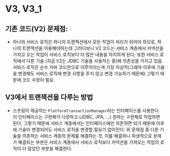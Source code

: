 
# V3, V3_1

## 기존 코드(V2) 문제점:

 - 하나의 서비스 로직은 하나의 트랜잭션에서 모든 작업이 처리가 되어야 하므로, 하나의 트랜잭션을 이용해야하는데 그러다보니 V2 코드는
   서비스 계층에서 커넥션을 가지고 오는 작업이 서비스 로직보다 더 많은 내용을 차지하게 된다. 또한 서비스 로직에서 다른 기술 (지금 V2는
   JDBC 기술을 사용하는 중)에 의존성을 가지고 있음. 서비스 로직은 순수 자바 코드만으로 이루어지는게 가장 이상적(그래야 이후에 기술을 변경해도
   서비스 로직에 변경 사항을 주지 않고 변경 가능하기 때문에) 그렇기 때문에 코드 수정이 필요.

## V3에서 트랜잭션을 다루는 방법

 - 스프링이 제공하는 ```PlatformTransactionManager```라는 인터페이스를 사용한다. 이 인터페이스는 구현체가 다양하고 (JDBC, JPA, ...)
   원하는 구현체로 작업하면 된다. 그렇기 때문에 서비스 계층에서는 인터페이스에만 의존하면 되기 때문에 이후에 기술이 변경되어도 서비스 로직을
   변경할 필요가 없어진다. 위 문제점 중 다른 기술을 의존하는 서비스 계층의 문제를 해결하는 것. 이를 해결하니 파생적으로 문제가 해결되는 부분은
   서비스 계층에서 서비스 로직보다 커넥션을 가져오는 작업의 로직이 더 많았던 부분을 해결한다.